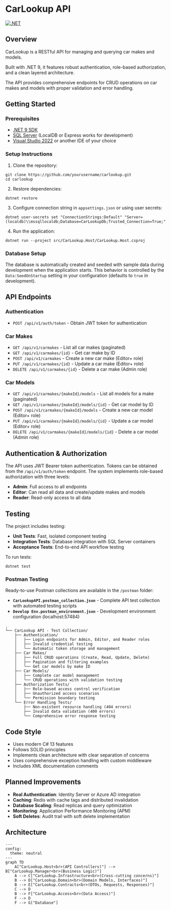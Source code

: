 # CarLookup API

[![.NET](https://github.com/luiello/CarLookupAPI/actions/workflows/dotnet.yml/badge.svg)](https://github.com/luiello/CarLookupAPI/actions/workflows/dotnet.yml)

## Overview
CarLookup is a RESTful API for managing and querying car makes and models.

Built with .NET 9, it features robust authentication, role-based authorization, and a clean layered architecture.

The API provides comprehensive endpoints for CRUD operations on car makes and models with proper validation and error handling.

## Getting Started

### Prerequisites
- [.NET 9 SDK](https://dotnet.microsoft.com/download)
- [SQL Server](https://www.microsoft.com/sql-server) (LocalDB or Express works for development)
- [Visual Studio 2022](https://visualstudio.microsoft.com/) or another IDE of your choice

### Setup Instructions
1. Clone the repository:
```
git clone https://github.com/yourusername/carlookup.git
cd carlookup
```

2. Restore dependencies:
```
dotnet restore
```

3. Configure connection string in `appsettings.json` or using user secrets:
```
dotnet user-secrets set "ConnectionStrings:Default" "Server=(localdb)\\mssqllocaldb;Database=CarLookupDb;Trusted_Connection=True;"
```

4. Run the application:
```
dotnet run --project src/CarLookup.Host/CarLookup.Host.csproj
```

### Database Setup
The database is automatically created and seeded with sample data during development when the application starts. This behavior is controlled by the `Data:SeedOnStartup` setting in your configuration (defaults to `true` in development).

## API Endpoints

### Authentication
- `POST /api/v1/auth/token` - Obtain JWT token for authentication

### Car Makes
- `GET /api/v1/carmakes` - List all car makes (paginated)
- `GET /api/v1/carmakes/{id}` - Get car make by ID
- `POST /api/v1/carmakes` - Create a new car make (Editor+ role)
- `PUT /api/v1/carmakes/{id}` - Update a car make (Editor+ role)
- `DELETE /api/v1/carmakes/{id}` - Delete a car make (Admin role)

### Car Models
- `GET /api/v1/carmakes/{makeId}/models` - List all models for a make (paginated)
- `GET /api/v1/carmakes/{makeId}/models/{id}` - Get car model by ID
- `POST /api/v1/carmakes/{makeId}/models` - Create a new car model (Editor+ role)
- `PUT /api/v1/carmakes/{makeId}/models/{id}` - Update a car model (Editor+ role)
- `DELETE /api/v1/carmakes/{makeId}/models/{id}` - Delete a car model (Admin role)

## Authentication & Authorization

The API uses JWT Bearer token authentication. Tokens can be obtained from the `/api/v1/auth/token` endpoint. The system implements role-based authorization with three levels:

- **Admin**: Full access to all endpoints
- **Editor**: Can read all data and create/update makes and models
- **Reader**: Read-only access to all data

## Testing
The project includes testing:
- **Unit Tests**: Fast, isolated component testing
- **Integration Tests**: Database integration with SQL Server containers
- **Acceptance Tests**: End-to-end API workflow testing

To run tests:
```
dotnet test
```
### Postman Testing
Ready-to-use Postman collections are available in the `/postman` folder:

- **`CarLookupAPI.postman_collection.json`** - Complete API test collection with automated testing scripts
- **`Develop Env.postman_environment.json`** - Development environment configuration (localhost:57484)

```
.
└── CarLookup API - Test Collection/
    ├── Authentication/
    │   ├── Login endpoints for Admin, Editor, and Reader roles
    │   ├── Invalid credential testing
    │   └── Automatic token storage and management
    ├── Car Makes/
    │   ├── Full CRUD operations (Create, Read, Update, Delete)
    │   ├── Pagination and filtering examples
    │   └── Get car models by make ID
    ├── Car Models/
    │   ├── Complete car model management
    │   └── CRUD operations with validation testing
    ├── Authorization Tests/
    │   ├── Role-based access control verification
    │   ├── Unauthorized access scenarios
    │   └── Permission boundary testing
    └── Error Handling Tests/
        ├── Non-existent resource handling (404 errors)
        ├── Invalid data validation (400 errors)
        └── Comprehensive error response testing
```
  
## Code Style
- Uses modern C# 13 features
- Follows SOLID principles
- Implements clean architecture with clear separation of concerns
- Uses comprehensive exception handling with custom middleware
- Includes XML documentation comments

## Planned Improvements
- **Real Authentication**: Identity Server or Azure AD integration
- **Caching**: Redis with cache tags and distributed invalidation
- **Database Scaling**: Read replicas and query optimization
- **Monitoring**: Application Performance Monitoring (APM)
- **Soft Deletes**: Audit trail with soft delete implementation

## Architecture

```mermaid
---
config:
  theme: neutral
---
graph TD
    A["CarLookup.Host<br>(API Controllers)"] --> B["CarLookup.Manager<br>(Business Logic)"]
    A --> C["CarLookup.Infrastructure<br>(Cross-cutting concerns)"]
    B --> D["CarLookup.Domain<br>(Domain Models, Interfaces)"]
    B --> E["CarLookup.Contracts<br>(DTOs, Requests, Responses)"]
    C --> D
    B --> F["CarLookup.Access<br>(Data Access)"]
    F --> D
    F --> G["Database"]

```
